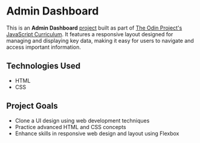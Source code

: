 # Admin Dashboard

This is an **Admin Dashboard** [project](https://www.theodinproject.com/lessons/node-path-intermediate-html-and-css-admin-dashboard) built as part of [The Odin Project's JavaScript Curriculum](https://www.theodinproject.com/). It features a responsive layout designed for managing and displaying key data, making it easy for users to navigate and access important information.

## Technologies Used

- HTML
- CSS

## Project Goals

- Clone a UI design using web development techniques
- Practice advanced HTML and CSS concepts
- Enhance skills in responsive web design and layout using Flexbox
